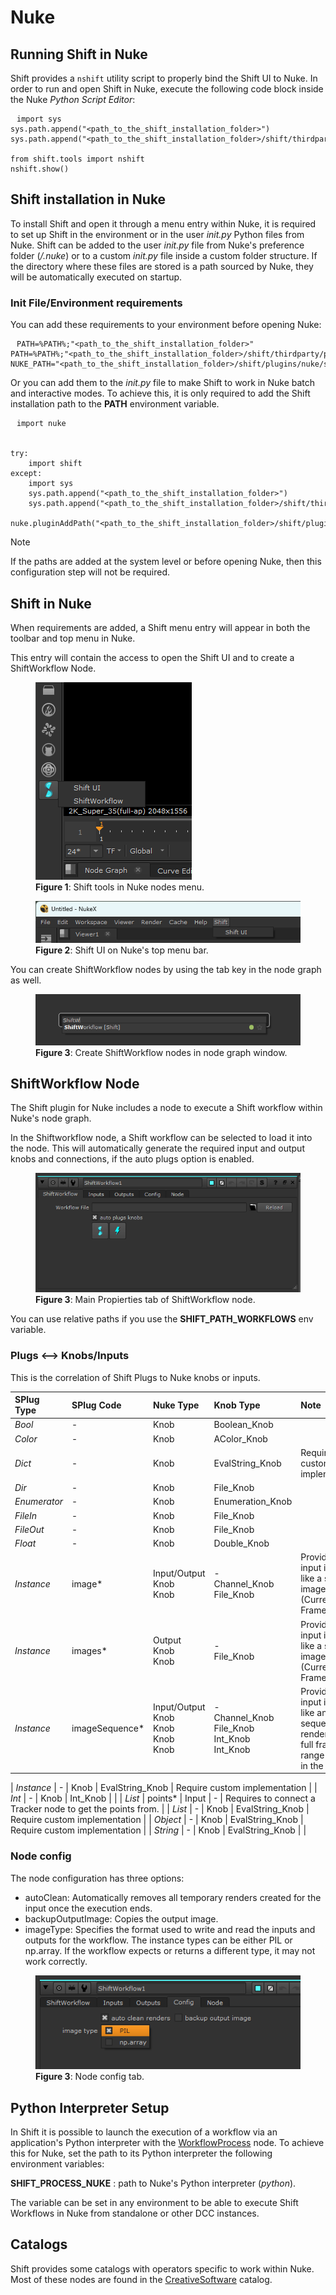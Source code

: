# Nuke

## Running Shift in Nuke

Shift provides a `nshift` utility script to properly bind the Shift UI to Nuke. In order to run and open Shift in Nuke, execute the following code block inside the Nuke *Python Script Editor*:

<pre><code style="white-space: pre; margin: 20px 0; padding: 10px; box-sizing: border-box;">import sys
sys.path.append("&ltpath_to_the_shift_installation_folder&gt")
sys.path.append("&ltpath_to_the_shift_installation_folder&gt/shift/thirdparty/python/Lib/site-packages")

from shift.tools import nshift
nshift.show()
</code></pre>

## Shift installation in Nuke

To install Shift and open it through a menu entry within Nuke, it is required to set up Shift in the environment or in the user *init.py* Python files from Nuke. Shift can be added to the user *init.py* file from Nuke's preference folder (*<home directory>/.nuke*) or to a custom *init.py* file inside a custom folder structure. If the directory where these files are stored is a path sourced by Nuke, they will be automatically executed on startup.

### Init File/Environment requirements

You can add these requirements to your environment before opening Nuke:

<pre><code style="white-space: pre; margin: 20px 0; padding: 10px; box-sizing: border-box;">PATH=&#37;PATH&#37;&semi;"&ltpath_to_the_shift_installation_folder&gt"
PATH=&#37;PATH&#37;&semi;"&ltpath_to_the_shift_installation_folder&gt/shift/thirdparty/python/Lib/site-packages"
NUKE_PATH="&ltpath_to_the_shift_installation_folder&gt/shift/plugins/nuke/startup"&semi;&#37;NUKE_PATH&#37;
</code></pre>

Or you can add them to the *init.py* file to make Shift to work in Nuke batch and interactive modes. To achieve this, it is only required to add the Shift installation path to the **PATH** environment variable.

<pre><code style="white-space: pre; margin: 20px 0; padding: 10px; box-sizing: border-box;">import nuke


try:
    import shift
except:
    import sys
    sys.path.append("&ltpath_to_the_shift_installation_folder&gt")
    sys.path.append("&ltpath_to_the_shift_installation_folder&gt/shift/thirdparty/python/Lib/site-packages")

nuke.pluginAddPath("&ltpath_to_the_shift_installation_folder&gt/shift/plugins/nuke/startup")
</code></pre>

>[!NOTE]
> If the paths are added at the system level or before opening Nuke, then this configuration step will not be required.

## Shift in Nuke

When requirements are added, a Shift menu entry will appear in both the toolbar and top menu in Nuke.


This entry will contain the access to open the Shift UI and to create a ShiftWorkflow Node.

<figure>
      <img src="images/nuke_shift_toolbar.png" alt="Shift Toolbar">
      <figcaption><b>Figure 1</b>: Shift tools in Nuke nodes menu.</figcaption>
</figure>

<figure>
      <img src="images/nuke_shift_menu.png" alt="Shift menu">
      <figcaption><b>Figure 2</b>: Shift UI on Nuke's top menu bar.</figcaption>
</figure>

You can create ShiftWorkflow nodes by using the tab key in the node graph as well.


<figure>
      <img src="images/nuke_shift_search_node.png" alt="Creating ShiftWorkflow node.">
      <figcaption><b>Figure 3</b>: Create ShiftWorkflow nodes in node graph window.</figcaption>
</figure>

## ShiftWorkflow Node

The Shift plugin for Nuke includes a node to execute a Shift workflow within Nuke's node graph.

In the Shiftworkflow node, a Shift workflow can be selected to load it into the node. This will automatically generate the required input and output knobs and connections, if the auto plugs option is enabled.


<figure>
      <img src="images/nuke_shift_node_propierties.png" alt="ShiftWorkflow propierties.">
      <figcaption><b>Figure 3</b>: Main Propierties tab of ShiftWorkflow node.</figcaption>
</figure>

You can use relative paths if you use the **SHIFT_PATH_WORKFLOWS** env variable.

### Plugs <--> Knobs/Inputs

This is the correlation of Shift Plugs to Nuke knobs or inputs.

| SPlug Type   | SPlug Code     | Nuke Type                                        | Knob Type                                                    | Note                                                                                                |
|:-------------|:---------------|:-------------------------------------------------|:-------------------------------------------------------------|:----------------------------------------------------------------------------------------------------|
| *Bool*       | -              | Knob                                             | Boolean_Knob                                                 |                                                                                                     |
| *Color*      | -              | Knob                                             | AColor_Knob                                                  |                                                                                                     |
| *Dict*       | -              | Knob                                             | EvalString_Knob                                              | Require custom implementation                                                                       |
| *Dir*        | -              | Knob                                             | File_Knob                                                    |                                                                                                     |
| *Enumerator* | -              | Knob                                             | Enumeration_Knob                                             |                                                                                                     |
| *FileIn*     | -              | Knob                                             | File_Knob                                                    |                                                                                                     |
| *FileOut*    | -              | Knob                                             | File_Knob                                                    |                                                                                                     |
| *Float*      | -              | Knob                                             | Double_Knob                                                  |                                                                                                     |
| *Instance*   | image*         | Input/Output<br/>Knob<br/>Knob                   | - <br/>Channel_Knob <br/>File_Knob                           | Provides the input image like a single image. (Current Frame)                                       |
| *Instance*   | images*        | Output<br/>Knob<br/>Knob                         | - <br/>File_Knob                                             | Provides the input image like a single image. (Current Frame)                                       |
| *Instance*   | imageSequence* | Input/Output<br/>Knob<br/>Knob<br/>Knob<br/>Knob | - <br/>Channel_Knob <br/>File_Knob<br/>Int_Knob<br/>Int_Knob | Provides the input image like an image sequence rendering the full frame range provided in the knob. |

| *Instance*   | -              | Knob                                             | EvalString_Knob                                              | Require custom implementation                                                                       |
| *Int*        | -              | Knob                                             | Int_Knob                                                     |                                                                                                     |
| *List*       | points*        | Input                                            | -                                                            | Requires to connect a Tracker node to get the points from.                                          |
| *List*       | -              | Knob                                             | EvalString_Knob                                              | Require custom implementation                                                                       |
| *Object*     | -              | Knob                                             | EvalString_Knob                                              | Require custom implementation                                                                       |
| *String*     | -              | Knob                                             | EvalString_Knob                                              |                                                                                                     |

### Node config

The node configuration has three options:
- autoClean: Automatically removes all temporary renders created for the input once the execution ends.
- backupOutputImage:  Copies the output image.
- imageType: Specifies the format used to write and read the inputs and outputs for the workflow.  The instance types can be either PIL or np.array.  If the workflow expects or returns a different type, it may not work correctly.

<figure>
      <img src="images/nuke_shift_node_propierties_mode.png" alt="Image Mode.">
      <figcaption><b>Figure 3</b>: Node config tab.</figcaption>
</figure>

## Python Interpreter Setup
In Shift it is possible to launch the execution of a workflow via an application's Python interpreter with the [WorkflowProcess](../../reference/nodes/workflow#workflowProcess-node) node. To achieve this for Nuke, set the path to its Python interpreter the following environment variables:

**SHIFT_PROCESS_NUKE** : path to Nuke's Python interpreter (*python*).

The variable can be set in any environment to be able to execute Shift Workflows in Nuke from standalone or other DCC instances.


## Catalogs

Shift provides some catalogs with operators specific to work within Nuke. Most of these nodes are found in the [CreativeSoftware](../../reference/catalogs/shift_catalogs/creativesoftware) catalog. 


<!-- ### Examples
This section is reserved to an example video of how to use Shift in Nuke.
 -->

